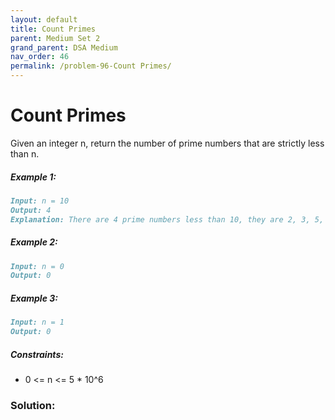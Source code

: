 ```yaml
---
layout: default
title: Count Primes
parent: Medium Set 2
grand_parent: DSA Medium
nav_order: 46
permalink: /problem-96-Count Primes/
---
```

# Count Primes
Given an integer n, return the number of prime numbers that are strictly less than n.

##### Example 1:
```markdown
Input: n = 10
Output: 4
Explanation: There are 4 prime numbers less than 10, they are 2, 3, 5, 7.
```
##### Example 2:
```markdown
Input: n = 0
Output: 0
```
##### Example 3:
```markdown
Input: n = 1
Output: 0
```
##### Constraints:
* 0 <= n <= 5 * 10^6

### Solution:
